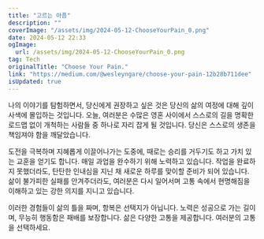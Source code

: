 ```yaml
---
title: "고르는 아픔"
description: ""
coverImage: "/assets/img/2024-05-12-ChooseYourPain_0.png"
date: 2024-05-12 22:33
ogImage: 
  url: /assets/img/2024-05-12-ChooseYourPain_0.png
tag: Tech
originalTitle: "Choose Your Pain."
link: "https://medium.com/@wesleyngare/choose-your-pain-12b28b711dee"
isUpdated: true
---
```





나의 이야기를 탐험하면서, 당신에게 권장하고 싶은 것은 당신의 삶의 여정에 대해 깊이 사색에 몰입하는 것입니다. 오늘, 여러분은 수많은 영혼 사이에서 스스로의 길을 명확한 로드맵 없이 개척하는 사람들 중 하나로 자리 잡게 될 것입니다. 당신은 스스로의 생존을 책임져야 함을 깨달았습니다.

도전을 극복하며 지혜롭게 이끌어나가는 도중에, 때로는 승리를 거두기도 하고 가치 있는 교훈을 얻기도 합니다. 매일 과업을 완수하기 위해 노력하고 있습니다. 작업을 완료하지 못했더라도, 탄탄한 인내심을 지닌 채 새로운 하루를 맞이할 준비가 되어 있습니다. 삶이 불가피한 실패를 안겨주더라도, 여러분은 다시 일어서며 고통 속에서 현명해짐을 이해하고 있는 강한 의지를 지니고 있습니다.

이러한 경험들이 삶의 틀을 짜며, 항복은 선택지가 아닙니다. 노력은 성공으로 가는 길이며, 무능히 행동함은 패배를 보장합니다. 삶은 다양한 고통을 제공합니다. 여러분의 고통을 선택하세요.